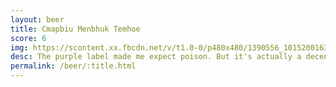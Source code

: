 ```yaml
---
layout: beer
title: Cmapbiu Menbhuk Temhoe
score: 6
img: https://scontent.xx.fbcdn.net/v/t1.0-0/p480x480/1390556_10152001638343745_1466512598_n.jpg?oh=3619d8db2177346fca03be3f1c66d30c&oe=58D915E6
desc: The purple label made me expect poison. But it's actually a decent beer
permalink: /beer/:title.html
---
```

